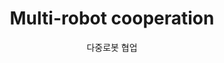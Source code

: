 ---
layout: project
title: "Multi-robot cooperation"
subtitle: "다중로봇 협업"
keywords:
  - Multi-agent
background: 
---